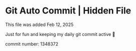 # Git Auto Commit | Hidden File

This file was added Feb 12, 2025

Just for fun and keeping my daily git commit active 🤪

commit number: 1348372
